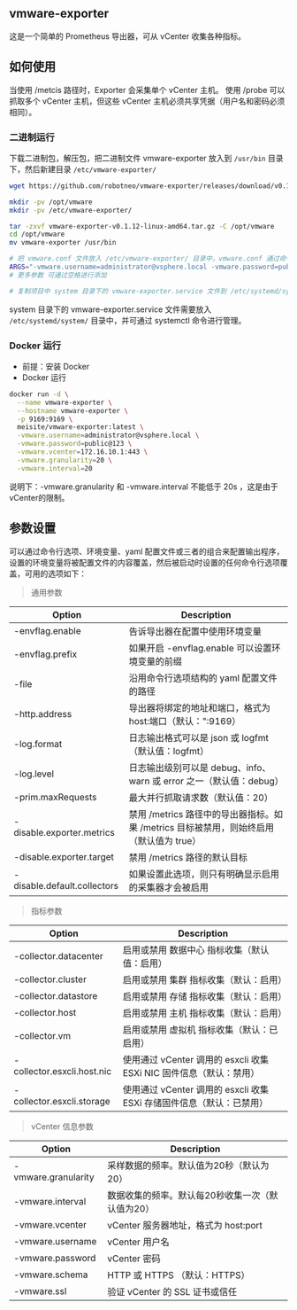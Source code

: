 ## vmware-exporter
这是一个简单的 Prometheus 导出器，可从 vCenter 收集各种指标。

## 如何使用

当使用 /metcis 路径时，Exporter 会采集单个 vCenter 主机。 使用 /probe 可以抓取多个 vCenter 主机，但这些 vCenter 主机必须共享凭据（用户名和密码必须相同）。

### 二进制运行

下载二进制包，解压包，把二进制文件 vmware-exporter 放入到 `/usr/bin` 目录下，然后新建目录 `/etc/vmware-exporter/`

```bash
wget https://github.com/robotneo/vmware-exporter/releases/download/v0.1.12/vmware-exporter-v0.1.12-linux-amd64.tar.gz

mkdir -pv /opt/vmware
mkdir -pv /etc/vmware-exporter/

tar -zxvf vmware-exporter-v0.1.12-linux-amd64.tar.gz -C /opt/vmware
cd /opt/vmware
mv vmware-exporter /usr/bin

# 把 vmware.conf 文件放入 /etc/vmware-exporter/ 目录中，vmware.conf 通过命令行选项加载参数
ARGS="-vmware.username=administrator@vsphere.local -vmware.password=public@123 -vmware.vcenter=172.16.10.1:443"
# 更多参数 可通过空格进行添加 

# 复制项目中 system 目录下的 vmware-exporter.service 文件到 /etc/systemd/system/ 目录中，实现 systemd 管理 vmware-exporter 服务。
```

system 目录下的 vmware-exporter.service 文件需要放入 `/etc/systemd/system/` 目录中，并可通过 systemctl 命令进行管理。

### Docker 运行

- 前提：安装 Docker
- Docker 运行

```bash
docker run -d \
  --name vmware-exporter \
  --hostname vmware-exporter \
  -p 9169:9169 \
  meisite/vmware-exporter:latest \
  -vmware.username=administrator@vsphere.local \
  -vmware.password=public@123 \
  -vmware.vcenter=172.16.10.1:443 \
  -vmware.granularity=20 \
  -vmware.interval=20
```

说明下：-vmware.granularity 和 -vmware.interval 不能低于 20s ，这是由于vCenter的限制。

## 参数设置

可以通过命令行选项、环境变量、yaml 配置文件或三者的组合来配置输出程序，设置的环境变量将被配置文件的内容覆盖，然后被启动时设置的任何命令行选项覆盖，可用的选项如下：

> 通用参数

| Option      | Description |
| ----------- | ----------- |
| -envflag.enable   | 告诉导出器在配置中使用环境变量  |
| -envflag.prefix	| 如果开启 -envflag.enable 可以设置环境变量的前缀    |
| -file	            | 沿用命令行选项结构的 yaml 配置文件的路径  |
| -http.address		| 导出器将绑定的地址和端口，格式为 host:端口（默认：":9169）  |
| -log.format	    | 日志输出格式可以是 json 或 logfmt（默认值：logfmt）   |
| -log.level	    | 日志输出级别可以是 debug、info、warn 或 error 之一（默认值：debug）  |
| -prim.maxRequests	| 最大并行抓取请求数（默认值：20）  |
| -disable.exporter.metrics	| 禁用 /metrics 路径中的导出器指标。如果 /metrics 目标被禁用，则始终启用（默认值为 true）   |
| -disable.exporter.target	| 禁用 /metrics 路径的默认目标  |
| -disable.default.collectors	| 如果设置此选项，则只有明确显示启用的采集器才会被启用  |

> 指标参数

| Option      | Description |
| ----------- | ----------- |
| -collector.datacenter | 启用或禁用 数据中心 指标收集（默认值：启用）  |
| -collector.cluster    | 启用或禁用 集群 指标收集（默认：启用）  |
| -collector.datastore	| 启用或禁用 存储 指标收集（默认：启用）  |
| -collector.host		| 启用或禁用 主机 指标收集（默认：启用）  |
| -collector.vm		    | 启用或禁用 虚拟机 指标收集（默认：已启用）  |
| -collector.esxcli.host.nic    | 使用通过 vCenter 调用的 esxcli 收集 ESXi NIC 固件信息（默认：禁用）   |
| -collector.esxcli.storage		| 使用通过 vCenter 调用的 esxcli 收集 ESXi 存储固件信息（默认：已禁用） |

> vCenter 信息参数

| Option      | Description |
| ----------- | ----------- |
| -vmware.granularity   | 采样数据的频率。默认值为20秒（默认为20）  |
| -vmware.interval      | 数据收集的频率。默认每20秒收集一次（默认值为20）  |
| -vmware.vcenter       | vCenter 服务器地址，格式为 host:port  |
| -vmware.username      | vCenter 用户名  |
| -vmware.password		| vCenter 密码  |
| -vmware.schema        | HTTP 或 HTTPS （默认：HTTPS）|
| -vmware.ssl		    | 验证 vCenter 的 SSL 证书或信任 |

